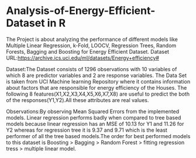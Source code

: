 # Analysis-of-Energy-Efficient-Dataset in R
The Project is about analyzing the performance of different models like Multiple Linear Regression, k-Fold, LOOCV, Regression Trees, Random Forests, Bagging and Boosting for Energy Efficient Dataset.
Dataset URL:https://archive.ics.uci.edu/ml/datasets/Energy+efficiency#


Dataset:The Dataset consists of 1296 observations with 10 variables of which 8 are predictor variables and 2 are response variables. 
        The Data Set is taken from UCI Machine learning Repository where it contains information about factors that are responsible for
        energy efficiency of the Houses. The following 8 features(X1,X2,X3,X4,X5,X6,X7,X8) are useful to predict the both of the 
        responses(Y1,Y2).All these attributes are real values.


Observations:By observing Mean Squared Errors from the implemented models. Linear regression performs badly when compared to tree based 
             models because linear regression has an MSE of 10.13 for Y1 and 11.26 for Y2 whereas for regression tree it is 9.37 and 9.71 
             which is the least performer of all the tree based models.The order for best performed models to this dataset
             is Boosting > Bagging > Random Forest > fitting regression tress > multiple linear model.
